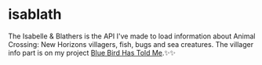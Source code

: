 # isablath


The Isabelle & Blathers is the API I've made to load information about Animal Crossing: New Horizons villagers, fish, bugs and sea creatures. 
The villager info part is on my project <a href="https://github.com/anamartins/bluebirdhastoldme"> Blue Bird Has Told Me</a>.✨✨
